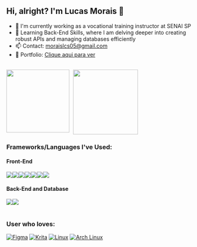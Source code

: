 ## Hi, alright? I'm Lucas Morais 👋

- 🔭 I'm currently working as a vocational training instructor at SENAI SP
- 🌱 Learning Back-End Skills, where I am delving deeper into creating robust APIs and managing databases efficiently
- 📫 Contact: moraislcs05@gmail.com
- 📑 Portfolio: [Clique aqui para ver](https://standbytheboy-portfolio.vercel.app/)

<br>


<div style="display: flex; gap: 10px;">
  <img src="https://github-readme-stats.vercel.app/api?username=standbytheboy&show_icons=true&theme=tokyonight" height="165">
  <img src="https://github-readme-stats.vercel.app/api/top-langs/?username=standbytheboy&layout=compact&theme=tokyonight" height="170">
</div>



### Frameworks/Languages I've Used:

  <h4><b>Front-End</b></h4>
  <div style="display: flex">
    <img src="https://img.shields.io/badge/Angular-DD0031?style=for-the-badge&logo=angular&logoColor=white">
    <img src="https://img.shields.io/badge/React-20232A?style=for-the-badge&logo=react&logoColor=61DAFB">
    <img src="https://img.shields.io/badge/JavaScript-F7DF1E?style=for-the-badge&logo=javascript&logoColor=black">
    <img src="https://img.shields.io/badge/TypeScript-007ACC?style=for-the-badge&logo=typescript&logoColor=white">
    <img src="https://img.shields.io/badge/Flutter-02569B?style=for-the-badge&logo=flutter&logoColor=white">
    <img src="https://img.shields.io/badge/Bootstrap-563D7C?style=for-the-badge&logo=bootstrap&logoColor=white">
    <img src="https://img.shields.io/badge/Tailwind_CSS-38B2AC?style=for-the-badge&logo=tailwind-css&logoColor=white">
  </div>

  <h4><b>Back-End and Database</b></h4>
  <div style="display: flex">
    <img src="https://img.shields.io/badge/PHP-777BB4?style=for-the-badge&logo=php&logoColor=white">
    <img src="https://img.shields.io/badge/MySQL-005C84?style=for-the-badge&logo=mysql&logoColor=white">
  </div>
  <br>

### User who loves:
[![Figma](https://img.shields.io/badge/Figma-F24E1E?style=for-the-badge&logo=figma&logoColor=white)]() 
[![Krita](https://img.shields.io/badge/Krita-203759?style=for-the-badge&logo=krita&logoColor=EEF37B)]() 
[![Linux](https://img.shields.io/badge/Linux-FCC624?style=for-the-badge&logo=linux&logoColor=black)]() 
[![Arch Linux](https://img.shields.io/badge/Arch_Linux-1793D1?style=for-the-badge&logo=arch-linux&logoColor=white)]() 
